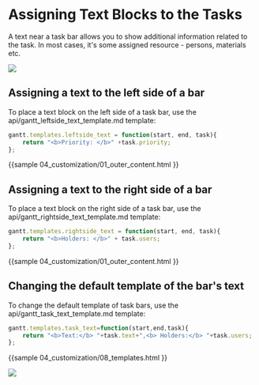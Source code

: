 Assigning Text Blocks to the Tasks
====================================
A text near a task bar allows you to show additional information related to the task. 
In most cases, it's some assigned resource -  persons, materials etc.  

<img src="desktop/assigned_text.png"/>


Assigning a text to the left side of a bar
-------------------------------------------------
To place a text block on the left side of a task bar, use the  api/gantt_leftside_text_template.md template:

~~~js
gantt.templates.leftside_text = function(start, end, task){
	return "<b>Priority: </b>" +task.priority;
};
~~~
{{sample
	04_customization/01_outer_content.html
}}

Assigning a text to the right side of a bar
-------------------------------------------------
To place a text block on the right side of a task bar, use the  api/gantt_rightside_text_template.md template:

~~~js
gantt.templates.rightside_text = function(start, end, task){
	return "<b>Holders: </b>" + task.users;
};
~~~

{{sample
	04_customization/01_outer_content.html
}}

Changing the default template of the bar's text
-------------------------------------------------
To change the default template of task bars, use the api/gantt_task_text_template.md template:

~~~js
gantt.templates.task_text=function(start,end,task){
	return "<b>Text:</b> "+task.text+",<b> Holders:</b> "+task.users;
};
~~~

{{sample
	04_customization/08_templates.html
}}


<img src="desktop/task_text.png"/>